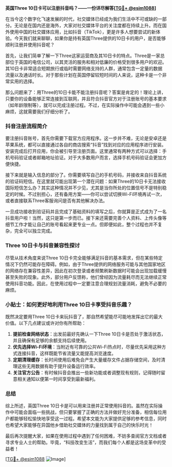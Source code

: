 **英国Three 10日卡可以注册抖音吗？——一份详尽解答[[TG💪+ @esim1088](https://t.me/s/esim1088)]**

在当今这个数字化飞速发展的时代，社交媒体已经成为我们生活中不可或缺的一部分。无论是在国内还是海外，大家对社交媒体平台的关注度都在持续上升。而在国外使用中国的社交媒体应用，比如抖音（TikTok），更是许多人想要尝试的新体验。今天我们就来聊聊，如果你是持有英国Three提供的10日卡的用户，是否能够顺利注册并使用抖音呢？

首先，让我们简单了解一下Three这家运营商及其10日卡的特点。Three是一家总部位于英国的电信公司，以其灵活的服务和相对低廉的价格受到很多用户的欢迎。其10日卡非常适合短期旅行或临时需要网络支持的人群，通常包含一定量的数据流量以及通话时长。对于那些计划在英国停留较短时间的人来说，这种卡是一个非常实用的选择。

那么问题来了：用Three的10日卡能不能注册抖音呢？答案是肯定的！理论上讲，只要你的设备能够正常连接到互联网，并且符合抖音官方对于注册账号的基本要求（如年龄限制等），就可以完成注册过程。不过，在实际操作中可能会遇到一些小麻烦，这就需要我们仔细分析了。

### 抖音注册流程简介

要注册抖音账号，首先你需要下载官方应用程序。这一步并不难，无论是安卓还是苹果系统，都可以直接通过各自的商店搜索“抖音”找到对应的应用程序进行安装。安装完成后打开应用，你会被引导至注册页面。这里通常有两种方式可以选择：手机号码验证或者邮箱地址验证。对于大多数用户而言，选择手机号码验证会更加方便快捷。

接下来就是输入信息的部分了。你需要填写自己的手机号码，并接收来自抖音系统的验证码短信。在这里就可能出现第一个潜在问题：如果Three的10日卡无法接收国际短信怎么办？其实这种情况并不少见，尤其是当你所处的位置信号不是特别稳定的时候。不过别担心，还有备用方案——你可以尝试切换Wi-Fi环境再试一次，或者直接联系Three客服询问是否有其他解决办法。

一旦成功接收到验证码并且完成了基础资料的填写之后，你就算是正式成为了一名抖音用户啦！当然，这只是第一步而已。接下来还需要完善个人资料、上传头像等细节工作才能让自己的账号看起来更专业一点。但即便如此，整个过程也并不复杂，完全可以独立完成。

### Three 10日卡与抖音兼容性探讨

尽管从技术角度来说Three 10日卡完全能够满足抖音的基本需求，但在某些特定情况下仍然可能存在障碍。例如，由于Three提供的网络服务可能与其他国家地区的网络存在兼容性差异，因此在初次登录或者频繁刷新数据时可能会出现加载缓慢甚至失败的现象。此外，部分用户反馈称，他们曾经因为流量耗尽而无法继续正常使用抖音功能。因此，在使用过程中一定要注意合理规划流量消耗，避免不必要的麻烦。

### 小贴士：如何更好地利用Three 10日卡享受抖音乐趣？

既然决定要用Three 10日卡来玩抖音了，那自然希望能尽可能地发挥出它的最大价值。以下几点建议或许对你有所帮助：

1. **提前检查网络状态**：出发前最好先确认一下Three 10日卡是否处于激活状态，并且确保有足够的余额支持后续使用。
2. **优先选择Wi-Fi环境**：当附近有可靠的公共Wi-Fi热点时，尽量优先采用这种方式连接抖音，这样既能节省流量又能提高浏览速度。
3. **定期清理缓存**：长时间使用后难免会产生大量缓存文件占据存储空间，及时清理这些无用数据有助于提升设备运行效率。
4. **关注官方公告**：有时候抖音会推出一些新功能或者调整现有规则，记得随时留意相关通知以便第一时间享受到最新福利。

### 总结

综上所述，英国Three 10日卡是可以用来注册并正常使用抖音的。虽然在实际操作中可能会面临一些挑战，但只要掌握了正确的方法并做好充分准备，相信每位用户都能够轻松愉快地享受这一过程。希望本文能为大家提供足够的参考信息，同时也希望大家能够在异国他乡借助社交媒体的力量找到属于自己的快乐时光！

最后再次提醒大家，如果在使用过程中遇到了任何困难，不妨多查阅官方文档或者寻求专业人士的帮助。毕竟，“科技改变生活”，而我们每个人都是这场变革中的受益者！

[[TG💪+ @esim1088](https://t.me/s/esim1088) ![Image](https://i.postimg.cc/4NQfJmqS/Snipaste-2025-05-13-00-14-12.png)]